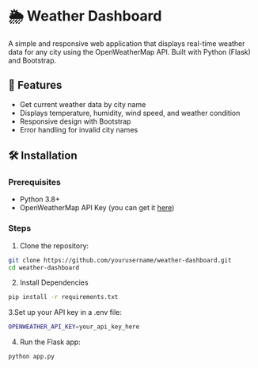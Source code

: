 # 🌦️ Weather Dashboard

A simple and responsive web application that displays real-time weather data for any city using the OpenWeatherMap API. Built with Python (Flask) and Bootstrap.

## 🚀 Features

- Get current weather data by city name
- Displays temperature, humidity, wind speed, and weather condition
- Responsive design with Bootstrap
- Error handling for invalid city names

## 🛠️ Installation

### Prerequisites

- Python 3.8+
- OpenWeatherMap API Key (you can get it [here](https://openweathermap.org/api))

### Steps

1. Clone the repository:

```bash
git clone https://github.com/yourusername/weather-dashboard.git
cd weather-dashboard
```

2. Install Dependencies

```bash
pip install -r requirements.txt
```
3.Set up your API key in a .env file:
```bash
OPENWEATHER_API_KEY=your_api_key_here
```
4. Run the Flask app:
```bash
python app.py



